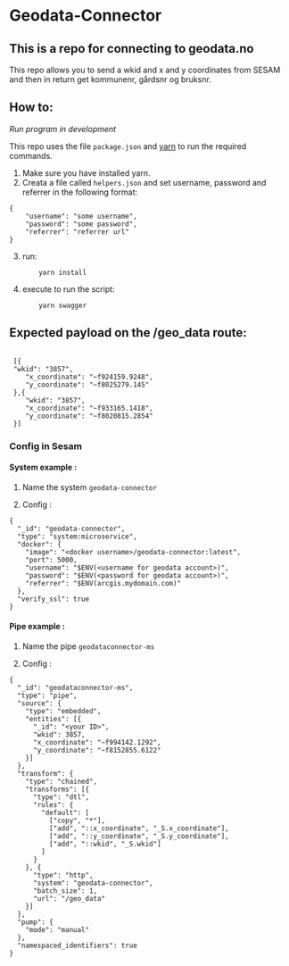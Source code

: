 # Geodata-Connector

## This is a repo for connecting to geodata.no
This repo allows you to send a wkid and x and y coordinates from SESAM and then in return get kommunenr, gårdsnr og bruksnr.

## How to:

*Run program in development*

This repo uses the file ```package.json``` and [yarn](https://yarnpkg.com/lang/en/) to run the required commands.

1. Make sure you have installed yarn.
2. Creata a file called ```helpers.json``` and set username, password and referrer in the following format:
```
{
    "username": "some username",
    "password": "some password",
    "referrer": "referrer url"
}
```
3. run:
    ```
        yarn install
    ```
4. execute to run the script:
    ```
        yarn swagger
    ```

## Expected payload on the /geo_data route:

```

 [{
 "wkid": "3857",
    "x_coordinate": "~f924159.9248",
    "y_coordinate": "~f8025279.145"	
 },{
 	"wkid": "3857",
    "x_coordinate": "~f933165.1418",
    "y_coordinate": "~f8020815.2854"
 }]

```

### Config in Sesam

#### System example :

1. Name the system ```geodata-connector```

2. Config :

```
{
  "_id": "geodata-connector",
  "type": "system:microservice",
  "docker": {
    "image": "<docker username>/geodata-connector:latest",
    "port": 5000,
    "username": "$ENV(<username for geodata account>)",
    "password": "$ENV(<password for geodata account>)",
    "referrer": "$ENV(arcgis.mydomain.com)"
  },
  "verify_ssl": true
}
```

#### Pipe example :

1. Name the pipe ```geodataconnector-ms```

2. Config :

```
{
  "_id": "geodataconnector-ms",
  "type": "pipe",
  "source": {
    "type": "embedded",
    "entities": [{
      "_id": "<your ID>",
      "wkid": 3857,
      "x_coordinate": "~f994142.1292",
      "y_coordinate": "~f8152855.6122"
    }]
  },
  "transform": {
    "type": "chained",
    "transforms": [{
      "type": "dtl",
      "rules": {
        "default": [
          ["copy", "*"],
          ["add", "::x_coordinate", "_S.x_coordinate"],
          ["add", "::y_coordinate", "_S.y_coordinate"],
          ["add", "::wkid", "_S.wkid"]
        ]
      }
    }, {
      "type": "http",
      "system": "geodata-connector",
      "batch_size": 1,
      "url": "/geo_data"
    }]
  },
  "pump": {
    "mode": "manual"
  },
  "namespaced_identifiers": true
}
```